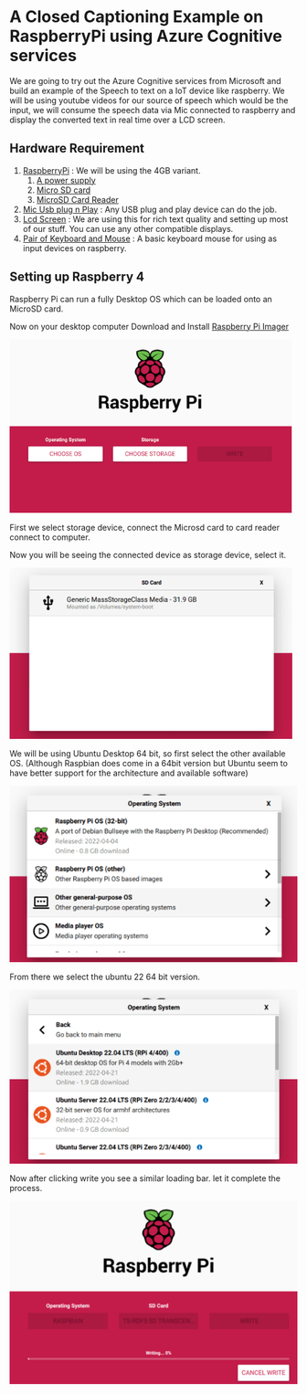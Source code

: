 # A Closed Captioning Example on RaspberryPi using Azure Cognitive services

We are going to try out the Azure Cognitive services from Microsoft and build an example of the Speech to text on a IoT device like raspberry.
We will be using youtube videos for our source of speech which would be the input, we will consume the speech data via Mic connected to raspberry and display the converted text in real time over a LCD screen.

## Hardware Requirement
1. [RaspberryPi](https://thepihut.com/collections/featured-products/products/raspberry-pi-4-model-b) 
   : We will be using the 4GB variant.
   1. [A power supply](https://thepihut.com/products/raspberry-pi-psu-uk)
   2. [Micro SD card](https://thepihut.com/products/sandisk-microsd-card-class-10-a1)
   3. [MicroSD Card Reader](https://thepihut.com/products/mini-usb-2-0-microsd-card-reader)
2. [Mic Usb plug n Play](https://thepihut.com/products/mini-usb-microphone)
   : Any USB plug and play device can do the job.
3. [Lcd Screen](https://thepihut.com/products/7-capacitive-touchscreen-lcd-low-power-800x480)
   : We are using this for rich text quality and setting up most of our stuff. You can use any other compatible displays.
4. [Pair of Keyboard and Mouse](https://www.amazon.eg/-/en/HP-CS700-Wireless-Keyboard-Mouse/dp/B07M82KFVB)
   : A basic keyboard mouse for using as input devices on raspberry.
   
## Setting up Raspberry 4
Raspberry Pi can run a fully Desktop OS which can be loaded onto an MicroSD card.

Now on your desktop computer Download and Install [Raspberry Pi Imager](https://www.raspberrypi.com/software/)

![RPiIMain.png](assets/RPiIMain.png)

First we select storage device, connect the Microsd card to card reader connect to computer.

Now you will be seeing the connected device as storage device, select it.

![rpisd.png](assets/rpisd.png)

We will be using Ubuntu Desktop 64 bit, so first select the other available OS. (Although Raspbian does come in a 64bit version but Ubuntu seem to have better support for the architecture and available software)

![rpiotheros.png](assets/rpiotheros.png)

From there we select the ubuntu 22 64 bit version.

![ubuntu22.png](assets/ubuntu22.png)

Now after clicking write you see a similar loading bar. let it complete the process.

![rpiwriting.png](assets/rpiwriting.png)

